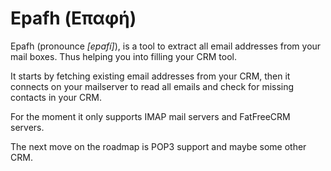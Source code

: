 Epafh (Επαφή)
=============

Epafh (pronounce *\[epafí\]*), is a tool to extract all email addresses from your
mail boxes. Thus helping you into filling your CRM tool.

It starts by fetching existing email addresses from your CRM, then it connects
on your mailserver to read all emails and check for missing contacts in your
CRM.

For the moment it only supports IMAP mail servers and FatFreeCRM servers.

The next move on the roadmap is POP3 support and maybe some other CRM.

